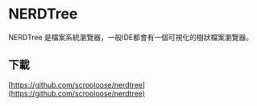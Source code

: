 # NERDTree

NERDTree 是檔案系統瀏覽器，一般IDE都會有一個可視化的樹狀檔案瀏覽器。

## 下載

[https://github.com/scrooloose/nerdtree](https://github.com/scrooloose/nerdtree)

